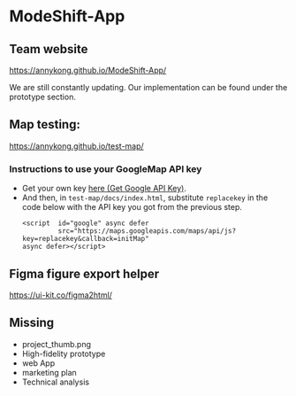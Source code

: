 # ModeShift-App
## Team website
https://annykong.github.io/ModeShift-App/

We are still constantly updating. Our implementation can be found under the prototype section.

## Map testing: 
https://annykong.github.io/test-map/

### Instructions to use your GoogleMap API key
- Get your own key [here (Get Google API Key)](https://developers.google.com/maps/documentation/javascript/get-api-key).
- And then, in `test-map/docs/index.html`, substitute `replacekey` in the code below with the API key you got from the previous step.
  ```
  <script  id="google" async defer
           src="https://maps.googleapis.com/maps/api/js?key=replacekey&callback=initMap"
  async defer></script>
  ```

## Figma figure export helper
https://ui-kit.co/figma2html/

## Missing 
- project_thumb.png
- High-fidelity prototype
- web App
- marketing plan
- Technical analysis
